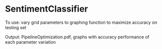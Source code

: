 # SentimentClassifier

To use: vary grid parameters to graphing function to maximize accuracy on testing set

Output: PipelineOptimization.pdf, graphs with accuracy performance of each parameter variation

